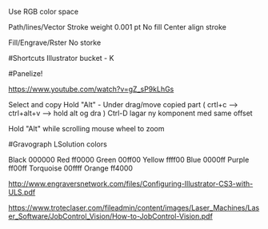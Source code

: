 
Use RGB color space

Path/lines/Vector 
	Stroke weight 0.001 pt
	No fill
	Center align stroke

Fill/Engrave/Rster
    No storke
	
#Shortcuts
    Illustrator bucket - K



#Panelize!

https://www.youtube.com/watch?v=gZ_sP9kLhGs

Select and copy 
Hold "Alt" - Under drag/move copied part ( crtl+c --> ctrl+alt+v  --> hold alt og dra )
Ctrl-D lagar ny komponent med same offset


Hold "Alt" while scrolling mouse wheel to zoom


#Gravograph LSolution colors

Black       000000
Red         ff0000
Green       00ff00
Yellow      ffff00
Blue        0000ff
Purple      ff00ff
Torquoise   00ffff
Orange      ff4000


http://www.engraversnetwork.com/files/Configuring-Illustrator-CS3-with-ULS.pdf

https://www.troteclaser.com/fileadmin/content/images/Laser_Machines/Laser_Software/JobControl_Vision/How-to-JobControl-Vision.pdf
